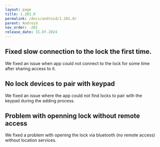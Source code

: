 ```yaml
---
layout: page
title: 1.201.0
permalink: /docs/android/1.201.0/
parent: Android
nav_order: -201
release_date: 31.07.2024
---
```


## Fixed slow connection to the lock the first time.
We fixed an issue when app could not connect to the lock for some time after sharing access to it.

## No lock devices to pair with keypad
We fixed an issue where the app could not find locks to pair with the keypad during the adding process. 

## Problem with openning lock without remote access
We fixed a problem with opening the lock via bluetooth (no remote access) without location services.